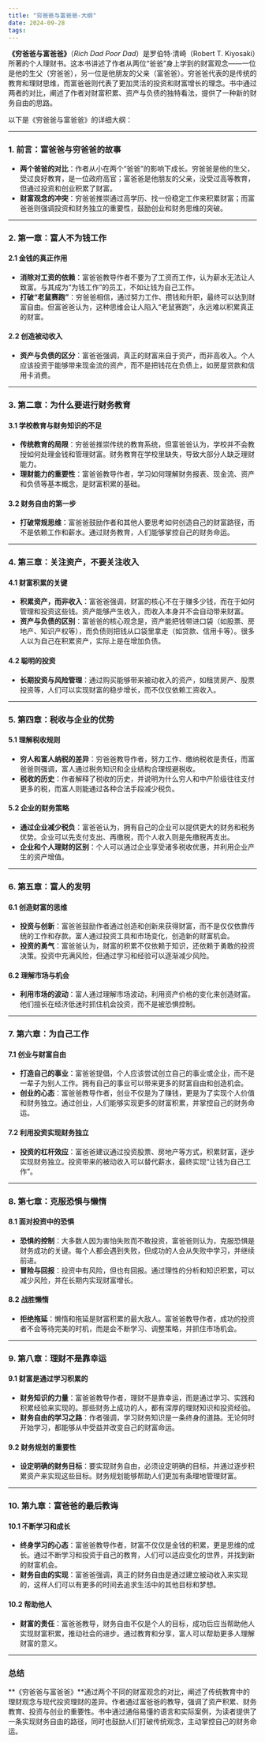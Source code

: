 ```yaml
---
title: "穷爸爸与富爸爸-大纲"
date: 2024-09-28
tags:
---
```



**《穷爸爸与富爸爸》**（*Rich Dad Poor Dad*）是罗伯特·清崎（Robert T. Kiyosaki）所著的个人理财书。这本书讲述了作者从两位“爸爸”身上学到的财富观念——一位是他的生父（穷爸爸），另一位是他朋友的父亲（富爸爸）。穷爸爸代表的是传统的教育和理财思维，而富爸爸则代表了更加灵活的投资和财富增长的理念。书中通过两者的对比，阐述了作者对财富积累、资产与负债的独特看法，提供了一种新的财务自由的思路。

以下是《穷爸爸与富爸爸》的详细大纲：

------

### 1. **前言：富爸爸与穷爸爸的故事**

- **两个爸爸的对比**：作者从小在两个“爸爸”的影响下成长。穷爸爸是他的生父，受过良好教育，是一位政府高官；富爸爸是他朋友的父亲，没受过高等教育，但通过投资和创业积累了财富。
- **财富观念的冲突**：穷爸爸推崇通过高学历、找一份稳定工作来积累财富；而富爸爸则强调投资和财务独立的重要性，鼓励创业和财务思维的突破。

------

### 2. **第一章：富人不为钱工作**

#### 2.1 **金钱的真正作用**

- **消除对工资的依赖**：富爸爸教导作者不要为了工资而工作，认为薪水无法让人致富。与其成为“为钱工作”的员工，不如让钱为自己工作。
- **打破“老鼠赛跑”**：穷爸爸相信，通过努力工作、攒钱和升职，最终可以达到财富自由。但富爸爸认为，这种思维会让人陷入“老鼠赛跑”，永远难以积累真正的财富。

#### 2.2 **创造被动收入**

- **资产与负债的区分**：富爸爸强调，真正的财富来自于资产，而非高收入。个人应该投资于能够带来现金流的资产，而不是把钱花在负债上，如房屋贷款和信用卡消费。

------

### 3. **第二章：为什么要进行财务教育**

#### 3.1 **学校教育与财务知识的不足**

- **传统教育的局限**：穷爸爸推崇传统的教育系统，但富爸爸认为，学校并不会教授如何处理金钱和管理财富。财务教育在学校里缺失，导致大部分人缺乏理财能力。
- **理财能力的重要性**：富爸爸教导作者，学习如何理解财务报表、现金流、资产和负债等基本概念，是财富积累的基础。

#### 3.2 **财务自由的第一步**

- **打破常规思维**：富爸爸鼓励作者和其他人要思考如何创造自己的财富路径，而不是依赖工作和薪水。通过财务教育，人们能够掌控自己的财务命运。

------

### 4. **第三章：关注资产，不要关注收入**

#### 4.1 **财富积累的关键**

- **积累资产，而非收入**：富爸爸强调，财富的核心不在于赚多少钱，而在于如何管理和投资这些钱。资产能够产生收入，而收入本身并不会自动带来财富。
- **资产与负债的区别**：富爸爸的核心观念是，资产能把钱带进口袋（如股票、房地产、知识产权等），而负债则把钱从口袋里拿走（如贷款、信用卡等）。很多人以为自己在积累资产，实际上是在增加负债。

#### 4.2 **聪明的投资**

- **长期投资与风险管理**：通过购买能够带来被动收入的资产，如租赁房产、股票投资等，人们可以实现财富的稳步增长，而不仅仅依赖工资收入。

------

### 5. **第四章：税收与企业的优势**

#### 5.1 **理解税收规则**

- **穷人和富人纳税的差异**：穷爸爸教导作者，努力工作、缴纳税收是责任，而富爸爸则强调，富人通过税务知识和企业结构合理规避税收。
- **税收的历史**：作者解释了税收的历史，并说明为什么穷人和中产阶级往往支付更多的税，而富人则能通过各种合法手段减少税负。

#### 5.2 **企业的财务策略**

- **通过企业减少税负**：富爸爸认为，拥有自己的企业可以提供更大的财务和税务优势。企业可以先支付支出、再缴税，而个人收入则是先缴税再支出。
- **企业和个人理财的区别**：个人可以通过企业享受诸多税收优惠，并利用企业产生的资产增值。

------

### 6. **第五章：富人的发明**

#### 6.1 **创造财富的思维**

- **投资与创新**：富爸爸鼓励作者通过创造和创新来获得财富，而不是仅仅依靠传统的工作和存款。富人通过投资工具和市场变化，创造新的财富机会。
- **投资的勇气**：富爸爸认为，财富的积累不仅依赖于知识，还依赖于勇敢的投资决策。投资中充满风险，但通过学习和经验可以逐渐减少风险。

#### 6.2 **理解市场与机会**

- **利用市场的波动**：富人通过理解市场波动，利用资产价格的变化来创造财富。他们擅长在经济低迷时抓住机会投资，而不是被恐惧控制。

------

### 7. **第六章：为自己工作**

#### 7.1 **创业与财富自由**

- **打造自己的事业**：富爸爸提倡，个人应该尝试创立自己的事业或企业，而不是一辈子为别人工作。拥有自己的事业可以带来更多的财富自由和创造机会。
- **创业的心态**：富爸爸教导作者，创业不仅是为了赚钱，更是为了实现个人价值和财务独立。通过创业，人们能够实现更多的财富积累，并掌控自己的财务命运。

#### 7.2 **利用投资实现财务独立**

- **投资的杠杆效应**：富爸爸建议通过投资股票、房地产等方式，积累财富，逐步实现财务独立。投资带来的被动收入可以替代薪水，最终实现“让钱为自己工作”。

------

### 8. **第七章：克服恐惧与懒惰**

#### 8.1 **面对投资中的恐惧**

- **恐惧的控制**：大多数人因为害怕失败而不敢投资，富爸爸则认为，克服恐惧是财务成功的关键。每个人都会遇到失败，但成功的人会从失败中学习，并继续前进。
- **冒险与回报**：投资中有风险，但也有回报。通过理性的分析和知识积累，可以减少风险，并在长期内实现财富增长。

#### 8.2 **战胜懒惰**

- **拒绝拖延**：懒惰和拖延是财富积累的最大敌人。富爸爸教导作者，成功的投资者不会等待完美的时机，而是会不断学习、调整策略，并抓住市场机会。

------

### 9. **第八章：理财不是靠幸运**

#### 9.1 **财富是通过学习积累的**

- **财务知识的力量**：富爸爸教导作者，理财不是靠幸运，而是通过学习、实践和积累经验来实现的。那些财务上成功的人，都有深厚的理财知识和投资经验。
- **财务自由的学习之路**：作者强调，学习财务知识是一条终身的道路。无论何时开始学习，都能够从中受益并改变自己的财富命运。

#### 9.2 **财务规划的重要性**

- **设定明确的财务目标**：要实现财务自由，必须设定明确的目标，并通过逐步积累资产来实现这些目标。财务规划能够帮助人们更加有条理地管理财富。

------

### 10. **第九章：富爸爸的最后教诲**

#### 10.1 **不断学习和成长**

- **终身学习的心态**：富爸爸教导作者，财富不仅仅是金钱的积累，更是思维的成长。通过不断学习和投资于自己的教育，人们可以适应变化的世界，并找到新的财富机会。
- **财务自由的实现**：富爸爸强调，真正的财务自由是通过建立被动收入来实现的，这样人们可以有更多的时间去追求生活中的其他目标和梦想。

#### 10.2 **帮助他人**

- **财富的责任**：富爸爸教导，财务自由不仅是个人的目标，成功后应当帮助他人实现财富积累，推动社会的进步。通过教育和分享，富人可以帮助更多人理解财富的意义。

------

### 总结

**《穷爸爸与富爸爸》**通过两个不同的财富观念的对比，阐述了传统教育中的理财观念与现代投资理财的差异。作者通过富爸爸的教导，强调了资产积累、财务教育、投资与创业的重要性。书中通过通俗易懂的语言和实际案例，为读者提供了一条实现财务自由的路径，同时也鼓励人们打破传统观念，主动掌控自己的财务命运。